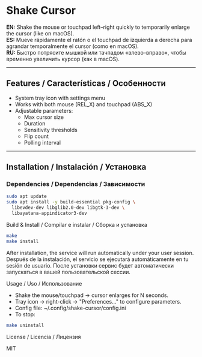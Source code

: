 # Shake Cursor

**EN:** Shake the mouse or touchpad left–right quickly to temporarily enlarge the cursor (like on macOS).  
**ES:** Mueve rápidamente el ratón o el touchpad de izquierda a derecha para agrandar temporalmente el cursor (como en macOS).  
**RU:** Быстро потрясите мышкой или тачпадом «влево–вправо», чтобы временно увеличить курсор (как в macOS).

---

## Features / Características / Особенности

- System tray icon with settings menu  
- Works with both mouse (REL_X) and touchpad (ABS_X)  
- Adjustable parameters:
  - Max cursor size
  - Duration
  - Sensitivity thresholds
  - Flip count
  - Polling interval

---

## Installation / Instalación / Установка

### Dependencies / Dependencias / Зависимости

```bash
sudo apt update
sudo apt install -y build-essential pkg-config \
  libevdev-dev libglib2.0-dev libgtk-3-dev \
  libayatana-appindicator3-dev
```

Build & Install / Compilar e instalar / Сборка и установка
``` bash
make
make install
```

After installation, the service will run automatically under your user session.
Después de la instalación, el servicio se ejecutará automáticamente en tu sesión de usuario.
После установки сервис будет автоматически запускаться в вашей пользовательской сессии.

Usage / Uso / Использование

* Shake the mouse/touchpad → cursor enlarges for N seconds.
* Tray icon → right-click → "Preferences…" to configure parameters.
* Config file: ~/.config/shake-cursor/config.ini
* To stop:

```bash
make uninstall
```

License / Licencia / Лицензия

MIT
